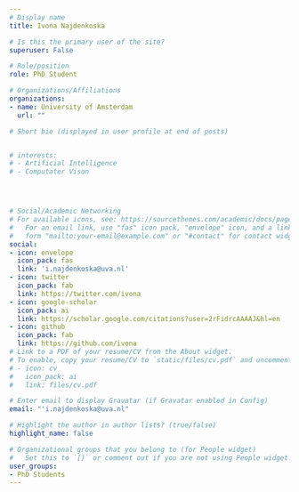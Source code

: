 ```yaml
---
# Display name
title: Ivona Najdenkoska

# Is this the primary user of the site?
superuser: False

# Role/position
role: PhD Student

# Organizations/Affiliations
organizations:
- name: University of Amsterdam
  url: ""

# Short bio (displayed in user profile at end of posts)


# interests:
# - Artificial Intelligence
# - Computater Vison




# Social/Academic Networking
# For available icons, see: https://sourcethemes.com/academic/docs/page-builder/#icons
#   For an email link, use "fas" icon pack, "envelope" icon, and a link in the
#   form "mailto:your-email@example.com" or "#contact" for contact widget.
social:
- icon: envelope
  icon_pack: fas
  link: 'i.najdenkoska@uva.nl'
- icon: twitter
  icon_pack: fab
  link: https://twitter.com/ivona
- icon: google-scholar
  icon_pack: ai
  link: https://scholar.google.com/citations?user=2rFidrcAAAAJ&hl=en
- icon: github
  icon_pack: fab
  link: https://github.com/ivona
# Link to a PDF of your resume/CV from the About widget.
# To enable, copy your resume/CV to `static/files/cv.pdf` and uncomment the lines below.
# - icon: cv
#   icon_pack: ai
#   link: files/cv.pdf

# Enter email to display Gravatar (if Gravatar enabled in Config)
email: "'i.najdenkoska@uva.nl"

# Highlight the author in author lists? (true/false)
highlight_name: false

# Organizational groups that you belong to (for People widget)
#   Set this to `[]` or comment out if you are not using People widget.
user_groups:
- PhD Students
---
```




